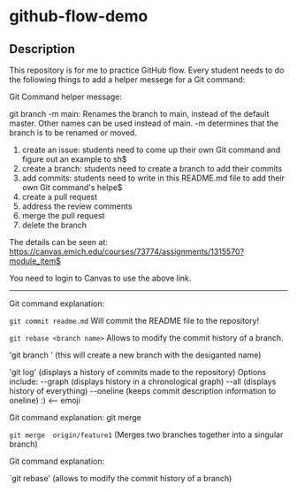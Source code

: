 # github-flow-demo
## Description
This repository is for me to practice GitHub flow. Every student needs to do the following things to add a helper messege for a Git command:

Git Command helper message:

git branch -m main: Renames the branch to main, instead of the default master. Other names can be used instead of main. -m determines
that the branch is to be renamed or moved.

1. create an issue: students need to come up their own Git command and figure out an example to sh$
2. create a branch: students need to create a branch to add their commits
3. add commits: students need to write in this README.md file to add their own Git command's helpe$
4. create a pull request
5. address the review comments
6. merge the pull request
7. delete the branch

The details can be seen at: https://canvas.emich.edu/courses/73774/assignments/1315570?module_item$

You need to login to Canvas to use the above link.

---

Git command explanation:

`git commit readme.md` Will commit the README file to the repository!

`git rebase <branch name>` Allows to modify the commit history of a branch.

'git branch <branch name>' (this will create a new branch with the desiganted name)

'git log' (displays a history of commits made to the repository)
    Options include: --graph (displays history in a chronological graph)
                     --all (displays history of everything)
                     --oneline (keeps commit description information to oneline) :) <-- emoji

Git command explanation: git merge

`git merge  origin/feature1` (Merges two branches together into a singular branch)
 
Git command explanation: 

`git rebase' (allows to  modify the commit history of a branch)
        

